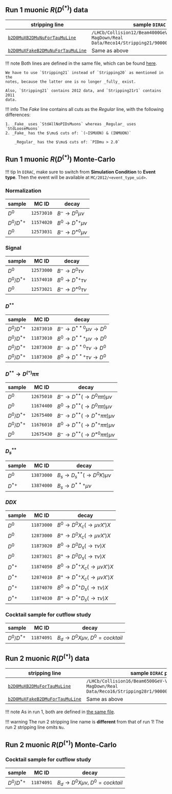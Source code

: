 ## Run 1 muonic $R(D^{(*)})$ data

| stripping line | sample `DIRAC` path |
|---|---|
| [`b2D0MuXB2DMuNuForTauMuLine`](http://lhcbdoc.web.cern.ch/lhcbdoc/stripping/config/stripping21/semileptonic/strippingb2d0muxb2dmunufortaumuline.html) | `/LHCb/Collision12/Beam4000GeV-VeloClosed-MagDown/Real Data/Reco14/Stripping21/90000000/SEMILEPTONIC.DST` |
| [`b2D0MuXFakeB2DMuNuForTauMuLine`](http://lhcbdoc.web.cern.ch/lhcbdoc/stripping/config/stripping21/semileptonic/strippingb2d0muxfakeb2dmunufortaumuline.html) | Same as above |

!!! note
    Both lines are defined in the same file, which can be found
    [here](https://gitlab.cern.ch/lhcb/Stripping/-/blob/Stripping-s28/Phys/StrippingArchive/python/StrippingArchive/Stripping21/StrippingB2DMuForTauMu.py).

    We have to use `Stripping21` instead of `Stripping20` as mentioned in the
    notes, because the latter one is no longer _fully_ exist.

    Also, `Stripping21` contains 2012 data, and `Stripping21r1` contains 2011
    data.

!!! info
    The _Fake_ line contains all cuts as the _Regular_ line, with the following
    differences:

    1. _Fake_ uses `StdAllNoPIDsMuons` whereas _Regular_ uses `StdLooseMuons`
    2. _Fake_ has the $\mu$ cuts of: `(~ISMUON) & (INMUON)`

        _Regular_ has the $\mu$ cuts of: `PIDmu > 2.0`


## Run 1 muonic $R(D^{(*)})$ Monte-Carlo

!!! tip
    In `DIRAC`, make sure to switch from **Simulation Condition** to **Event
    type**. Then the event will be available at `MC/2012/<event_type_uid>`.

### Normalization

| sample | MC ID | decay |
|---|---|---|
| $D^0$ | `12573010` | $B^- \rightarrow D^0 \mu \nu$ |
| $D^0/D^{*+}$ | `11574020` | $B^0 \rightarrow D^{*+} \mu \nu$ |
| $D^0$ | `12573031` | $B^- \rightarrow D^{*0} \mu \nu$ |

### Signal
| sample | MC ID | decay |
|---|---|---|
| $D^0$ | `12573000` | $B^- \rightarrow D^0 \tau \nu$ |
| $D^0/D^{*+}$ | `11574010` | $B^0 \rightarrow D^{*+} \tau \nu$ |
| $D^0$ | `12573021` | $B^- \rightarrow D^{*0} \tau \nu$ |

### $D^{**}$
| sample | MC ID | decay |
|---|---|---|
| $D^0/D^{*+}$ | `12873010` | $B^- \rightarrow D^{**0} \mu \nu \rightarrow D^0$ |
| $D^0/D^{*+}$ | `11873010` | $B^0 \rightarrow D^{**+} \mu \nu \rightarrow D^0$ |
| $D^0/D^{*+}$ | `12873030` | $B^- \rightarrow D^{**0} \tau \nu \rightarrow D^0$ |
| $D^0/D^{*+}$ | `11873030` | $B^0 \rightarrow D^{**+} \tau \nu \rightarrow D^0$ |

### $D^{**} \rightarrow D^{(*)} \pi \pi$
| sample | MC ID | decay |
|---|---|---|
| $D^0$ | `12675010` | $B^- \rightarrow D^{**} (\rightarrow D^0 \pi \pi) \mu \nu$ |
| $D^0$ | `11674400` | $B^0 \rightarrow D^{**} (\rightarrow D^0 \pi \pi) \mu \nu$ |
| $D^0/D^{*+}$ | `12675400` | $B^- \rightarrow D^{**} (\rightarrow D^{*+} \pi \pi) \mu \nu$ |
| $D^0/D^{*+}$ | `11676010` | $B^0 \rightarrow D^{**} (\rightarrow D^{*+} \pi \pi) \mu \nu$ |
| $D^0$ | `12675430` | $B^- \rightarrow D^{**} (\rightarrow D^{*0} \pi \pi) \mu \nu$ |

### $D_s^{**}$
| sample | MC ID | decay |
|---|---|---|
| $D^0$ | `13873000` | $B_s \rightarrow D_s^{**} (\rightarrow D^0 K) \mu \nu$ |
| $D^{*+}$ | `13874000` | $B_s \rightarrow D^{**+} \mu \nu$ |

### $DDX$
| sample | MC ID | decay |
|---|---|---|
| $D^0$ | `11873000` | $B^0 \rightarrow D^0 X_c (\rightarrow \mu \nu X') X$ |
| $D^0$ | `12873000` | $B^+ \rightarrow D^0 X_c (\rightarrow \mu \nu X') X$ |
| $D^0$ | `11873020` | $B^0 \rightarrow D^0 D_s (\rightarrow \tau \nu) X$ |
| $D^0$ | `12873021` | $B^+ \rightarrow D^0 D_s (\rightarrow \tau \nu) X$ |
| $D^{*+}$ | `11874050` | $B^0 \rightarrow D^{*+} X_c (\rightarrow \mu \nu X') X$ |
| $D^{*+}$ | `12874010` | $B^+ \rightarrow D^{*+} X_c (\rightarrow \mu \nu X') X$ |
| $D^{*+}$ | `11874070` | $B^0 \rightarrow D^{*+} D_s (\rightarrow \tau \nu) X$ |
| $D^{*+}$ | `11874030` | $B^+ \rightarrow D^{*+} D_s (\rightarrow \tau \nu) X$ |

### Cocktail sample for cutflow study
| sample | MC ID | decay |
|---|---|---|
| $D^0/D^{*+}$ | `11874091` | $B_d \rightarrow D^0 X \mu \nu$, $D^0 = cocktail$ |


## Run 2 muonic $R(D^{(*)})$ data

| stripping line | sample `DIRAC` path |
|---|---|
| [`b2D0MuXB2DMuForTauMuLine`](http://lhcbdoc.web.cern.ch/lhcbdoc/stripping/config/stripping28r2/semileptonic/strippingb2d0muxb2dmufortaumuline.html) | `/LHCb/Collision16/Beam6500GeV-VeloClosed-MagDown/Real Data/Reco16/Stripping28r1/90000000/SEMILEPTONIC.DST` |
| [`b2D0MuXFakeB2DMuForTauMuLine`](http://lhcbdoc.web.cern.ch/lhcbdoc/stripping/config/stripping28r2/semileptonic/strippingb2d0muxfakeb2dmufortaumuline.html) | Same as above |

!!! note
    As in run 1, both are defined in [the same file](https://gitlab.cern.ch/lhcb/Stripping/-/blob/Stripping-s28/Phys/StrippingArchive/python/StrippingArchive/Stripping28/StrippingSL/StrippingB2DMuForTauMu.py).

!!! warning
    The run 2 stripping line name is **different** from that of run 1!
    The run 2 stripping line omits `Nu`.


## Run 2 muonic $R(D^{(*)})$ Monte-Carlo

### Cocktail sample for cutflow study
| sample | MC ID | decay |
|---|---|---|
| $D^0/D^{*+}$ | `11874091` | $B_d \rightarrow D^0 X \mu \nu$, $D^0 = cocktail$ |
